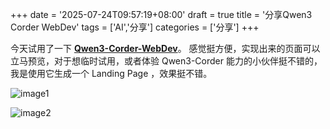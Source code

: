 +++
date = '2025-07-24T09:57:19+08:00'
draft = true
title = '分享Qwen3 Corder WebDev'
tags = ['AI','分享']
categories = ['分享']
+++

今天试用了一下 [**Qwen3-Corder-WebDev**]( https://huggingface.co/spaces/Qwen/Qwen3-Coder-WebDev)。
感觉挺方便，实现出来的页面可以立马预览，对于想临时试用，或者体验 Qwen3-Corder 能力的小伙伴挺不错的，我是使用它生成一个 Landing Page ，效果挺不错。

![image1]( https://file.hubianluanma.com/u/vWcocU.png)
<!--more-->
![image2]( https://file.hubianluanma.com/u/SqxFoO.png)
